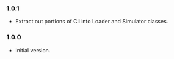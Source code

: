 ### 1.0.1

* Extract out portions of Cli into Loader and Simulator classes.

### 1.0.0

* Initial version.

